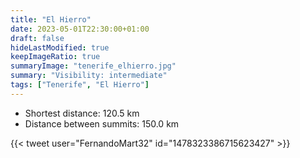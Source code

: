 ```yaml
---
title: "El Hierro"
date: 2023-05-01T22:30:00+01:00
draft: false
hideLastModified: true
keepImageRatio: true
summaryImage: "tenerife_elhierro.jpg"
summary: "Visibility: intermediate"
tags: ["Tenerife", "El Hierro"]
---
```


- Shortest distance: 120.5 km
- Distance between summits: 150.0 km
  

{{< tweet user="FernandoMart32" id="1478323386715623427" >}}
